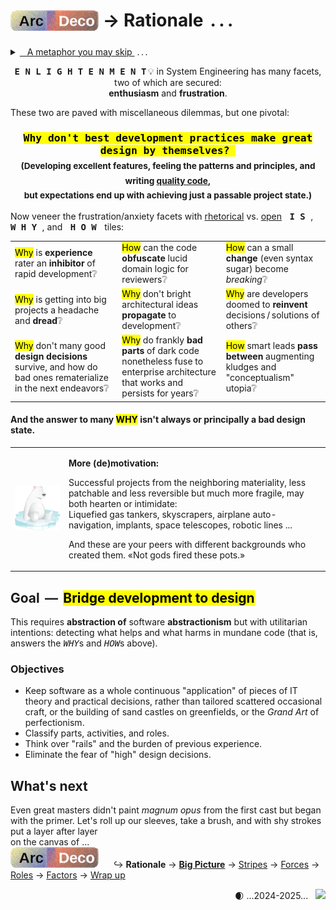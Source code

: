 # <sub>[![Arc Deco.](../../../../_rsc/_img/ArcDeco/ArcDeco-bar-h33px_rounded.png)](../../README.md)</sub> &rarr; Rationale &thinsp;.&thinsp;.&thinsp;.

<details><summary><ins>&nbsp;&nbsp;&nbsp;A metaphor you may skip&nbsp;</ins>&nbsp;.&thinsp;.&thinsp;.</summary>
&nbsp;&nbsp;&nbsp;&nbsp;&nbsp;.&thinsp;.&thinsp;. but (thanks) you've clicked.

<p dir="rtl">A cherry-picked <b>metaphor</b><br />simplifies explanation<br />.(at times even for readers)</p>

<p align="right"><b>Figure of chess is a universal figure of speech...</b><sup>♟️</sup></p>

<table><tr valign="top"><td>
<details><summary><ins>Who is your opponent in software?</ins></summary>
Not a customer, a manager, other programmers, or users ...
<p align="center"><b><samp>The &thinsp;D&thinsp;E&thinsp;V&thinsp;E&thinsp;L&thinsp;O&thinsp;P&thinsp;M&thinsp;E&thinsp;N&thinsp;T</samp></b></p>
</details>
  <p><img alt="&nbsp;IT chess phantasy" src="../../../../_rsc/_img/illus/ChessIT.jpg" /></p>

Win - Breaking changes go light.

Checked - principal changes are done with Woodoo programming.

Stalemate - the project works, but big features can hardly be added.

Mate - dev stops, support only. It is time to give it away to another team and speak about a remake in other technologies.
  
</td><td>
  
♕♛ Learning elementary programming and the rules of the checkered strategy are both fast, enjoyable, and attainable for the masses. 
Starting programming resembles games of neophytes: <i>blitz</i> (wins follow fails), fun, and visibly improving.

♖♜ Understanding and learning principles and check patterns will prevent blunders, but not positional traps of better opponents.\
In like manner, a keen junior will soon write good pieces of code but shaky solutions.

♗♝ Chess openings rest on studied, memorized decisions and strong theory. In software, it implies IT literacy, computer science, selection of platforms, frameworks, 
and external parts, when experimentation and creativity are abnormal.

♘♞ Then the perception of combinatory vastness and the need to think in several moves lifts the curtain of first naive impressions.\
There are only three "moves" in programming: `AND`, `OR`, `NOT` over bits, but they provide even the bigger than <code><b>&gt;</b>&thinsp;8x8</code> space for fantasies and alternative solutions.

<p>Passion wouldn't be enough to rise much higher &thinsp;&mdash;&thinsp; learning and understanding of theory become essential along with games against stronger opponents. &thinsp;&mdash;&thinsp;
The number of games or written applications won't break the ceiling.<sup>👑</sup></p>
  
In chess, theoretical roadmaps and schools lead to higher ratings, ruthlessly administering one's place. <b>Here, the metaphor breaks down.</b> 
Software ways to craftsmanship are inscrutable and assessed by eye.

<div dir="rtl"><sub>&mdash; Popular chess servers can brag about legends&nbsp;&nbsp;&mdash; not bots, but pausing for sleep only</sub><sup>👑</sup><br />
.<sub>with an astronomical number of games but slightly growing amateur ELO ratings</sub></div>

</td></tr></table></details>

<p align="center"><samp><b>E&thinsp;N&thinsp;L&thinsp;I&thinsp;G&thinsp;H&thinsp;T&thinsp;E&thinsp;N&thinsp;M&thinsp;E&thinsp;N&thinsp;T</b></samp>&thinsp;💡 in System Engineering has many facets, two of which are secured:<br /><b>enthusiasm</b> and <b>frustration</b>.</p>

These two are paved with miscellaneous dilemmas, but one pivotal:

<h3 align="center"><b><samp><mark>Why don't best development practices make great design by themselves?&thinsp;</mark></b></samp><br />
<sub>(Developing excellent features, feeling the patterns and principles, and writing <a href="../../../QA/README+/code-quality.md">quality code</a>, 
  <br />but expectations end up with achieving just a passable project state.)</sub></h3>

Now veneer the frustration/anxiety facets with <ins>rhetorical</ins> vs. <ins>open</ins> <kbd>&thinsp;<samp><b>I&thinsp;S</b></samp>&thinsp;</kbd>, <kbd>&thinsp;<samp><b>W&thinsp;H&thinsp;Y</b></samp>&thinsp;</kbd>, and <kbd>&thinsp;<samp><b>H&thinsp;O&thinsp;W</b></samp>&thinsp;</kbd> tiles:

<table valign="center" align="center"><tr></tr><tr>
   <td width="34%"><mark>Why</mark> is <b>experience</b> rater an <b>inhibitor</b> of rapid development❔</td>
   <td width="33%"><mark>How</mark> can the code <b>obfuscate</b> lucid domain logic for reviewers❔</td>
   <td><mark>How</mark> can a small <b>change</b> (even syntax sugar) become <i>breaking</i>❔ </td>
</tr><tr>
   <td><mark>Why</mark> is getting into big projects a headache and <b>dread</b>❔</td>
   <td><mark>Why</mark> don't bright architectural ideas <b>propagate</b> to development❔</td>
   <td><mark>Why</mark> are developers doomed to <b>reinvent</b> decisions&thinsp;/&thinsp;solutions of others❔</td>
</tr><tr>
   <td><mark>Why</mark> don't many good <b>design decisions</b> survive, and how do bad ones rematerialize in the next endeavors❔</td>
   <td><mark>Why</mark> do frankly <b>bad parts</b> of dark code nonetheless fuse to enterprise architecture that works and persists for years❔</td>
   <td><mark>How</mark> smart leads <b>pass between</b> augmenting kludges and "conceptualism" utopia❔</td>
</tr></table>

#### And the answer to many <mark>WHY</mark> isn't always or principally a bad design state.

<table><tr><td><picture><img alt="&nbsp;sitting on ice" src="../../../../_rsc/_img/symbols/extinct_species.png"/></picture></td><td>
  
**More (de)motivation:**
  
Successful projects from the neighboring materiality, less patchable and less reversible but much more fragile, may both hearten or intimidate:\
Liquefied gas tankers, skyscrapers, airplane auto-navigation, implants, space telescopes, robotic lines ...

And these are your peers with different backgrounds who created them. «Not gods fired these pots.»
  
</td></tr></table>

## Goal &thinsp;&mdash;&thinsp; <mark>Bridge development to design</mark>

This requires **abstraction of** software **abstractionism** but with utilitarian intentions: 
detecting what helps and what harms in mundane code (that is, answers the <samp><i>WHY</i></samp>s and <samp><i>HOW</i></samp>s above).

### Objectives

* Keep software as a whole continuous "application" of pieces of IT theory and practical decisions, rather than tailored scattered occasional craft, or the building of sand castles on greenfields, or the _Grand Art_ of perfectionism.
* Classify parts, activities, and roles.
* Think over "rails" and the burden of previous experience.
* Eliminate the fear of "high" design decisions.

## What's next

Even great masters didn't paint _magnum opus_ from the first cast but began with the primer. Let's roll up our sleeves, take a brush, and with shy strokes put a layer after layer\
on the canvas of ...\
[![Arc Deco.](../../../../_rsc/_img/ArcDeco/ArcDeco-bar-h33px_rounded.png)](../../README.md) &nbsp;&nbsp;&nbsp;&nbsp;&nbsp;↪️&nbsp;**Rationale** &rarr; [**Big Picture**](../02.BigPict/README.md) &rarr; [Stripes](../03.Stripes/README.md) &rarr; [Forces](../04.Forces/README.md) &rarr; [Roles](../05.Roles/README.md) &rarr; [Factors](../06.Factors/README.md) &rarr; [Wrap&nbsp;up](../07.Wrapping/README.md)

<div align="right">🌒 ...2024-2025... &nbsp; <a href="../../../../pencraft/README+/quotes/README+/cornerstones.md"><img src="https://img.shields.io/badge/💡Powered-💬by_quotes-Cyan?style=flat&labelColor=CornflowerBlue&color=CornflowerBlue" /></a></div>
